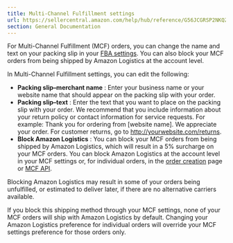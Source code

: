```yaml
---
title: Multi-Channel Fulfillment settings
url: https://sellercentral.amazon.com/help/hub/reference/G56JCGRSP2NKQZ5A
section: General Documentation
---
```


For Multi-Channel Fulfillment (MCF) orders, you can change the name and text
on your packing slip in your [FBA settings](/fba/settings/index.html#/). You
can also block your MCF orders from being shipped by Amazon Logistics at the
account level.

In Multi-Channel Fulfillment settings, you can edit the following:

  * **Packing slip–merchant name** : Enter your business name or your website name that should appear on the packing slip with your order.
  * **Packing slip–text** : Enter the text that you want to place on the packing slip with your order. We recommend that you include information about your return policy or contact information for service requests. For example: Thank you for ordering from [website name]. We appreciate your order. For customer returns, go to http://yourwebsite.com/returns.
  * **Block Amazon Logistics** : You can block your MCF orders from being shipped by Amazon Logistics, which will result in a 5% surcharge on your MCF orders. You can block Amazon Logistics at the account level in your MCF settings or, for individual orders, in the [order creation](/mcf/orders/create-order/) page or [MCF API](https://developer-docs.amazon.com/sp-api/docs/fulfillment-outbound-api-v2020-07-01-reference).

Blocking Amazon Logistics may result in some of your orders being unfulfilled,
or estimated to deliver later, if there are no alternative carriers available.

If you block this shipping method through your MCF settings, none of your MCF
orders will ship with Amazon Logistics by default. Changing your Amazon
Logistics preference for individual orders will override your MCF settings
preference for those orders only.

